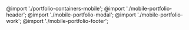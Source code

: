 @import './portfolio-containers-mobile';
@import './mobile-portfolio-header';
@import './mobile-portfolio-modal';
@import './mobile-portfolio-work';
@import './mobile-portfolio-footer';